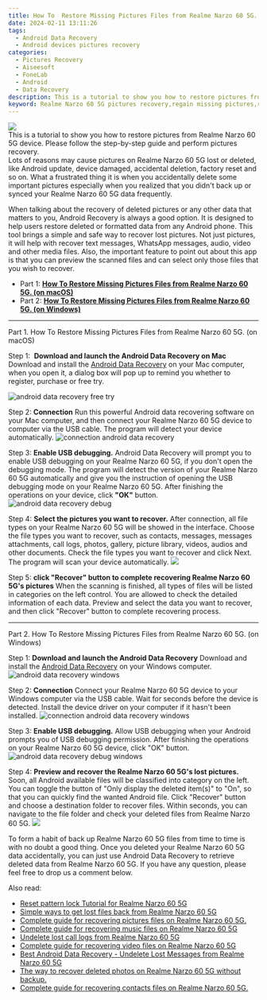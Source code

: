 ```yaml
---
title: How To  Restore Missing Pictures Files from Realme Narzo 60 5G.
date: 2024-02-11 13:11:26
tags: 
  - Android Data Recovery
  - Android devices pictures recovery
categories: 
  - Pictures Recovery
  - Aiseesoft
  - FoneLab
  - Android
  - Data Recovery
description: This is a tutorial to show you how to restore pictures from Realme Narzo 60 5G device. Please follow the step-by-step guide and perform pictures recovery.
keyword: Realme Narzo 60 5G pictures recovery,regain missing pictures,retrieve wiped pictures Realme Narzo 60 5G,android pictures retrieval,restore deleted pictures on Realme Narzo 60 5G,save erased pictures from Realme Narzo 60 5G,lost all pictures in Realme Narzo 60 5G again,how to restore your files from Realme Narzo 60 5G,Realme Narzo 60 5G reset but recover pictures,Realme Narzo 60 5G pictures disappeared,extract pictures from water damaged phone Realme Narzo 60 5G,restore pictures when deleted in Realme Narzo 60 5G
---
```


<img src="https://img0mobiles.techidaily.com/images/best-assets/devices/realme/realme-narzo-60-5g/4.jpg" class="atpl-imgstyle"  />

<div class="atpl-content atpl-for-fonelab-android recover-pictures">

<div class="atpl-post-description-part-1">
This is a tutorial to show you how to restore pictures from Realme Narzo 60 5G device. Please follow the step-by-step guide and perform pictures recovery.
</div>

<div class="atpl-post-description-part-2">
<div class="tpl-content-sub-paragraph-question">
  Lots of reasons may cause pictures on Realme Narzo 60 5G lost or deleted, like Android update, device damaged, accidental deletion, factory reset and so on. What a frustrated thing it is when you accidentally delete some important pictures especially when you realized that you didn't back up or synced your Realme Narzo 60 5G data frequently.
</div>

</div>

<div class="atpl-post-description-part-3">
<div class="tpl-content-sub-paragraph-content">
  <p>
    When talking about the recovery of deleted pictures or any other data that matters to you, Android Recovery is always a good option. It is designed to help users restore deleted or formatted data from any Android phone. This tool brings a simple and safe way to recover lost pictures. Not just pictures, it will help with recover text messages, WhatsApp messages, audio, video and other media files. Also, the important feature to point out about this app is that you can preview the scanned files and can select only those files that you wish to recover.
  </p>
</div>
</div>

<ul>
  <li>Part 1: <strong><a href="#p1"> How To  Restore Missing Pictures Files from Realme Narzo 60 5G.  (on macOS)</a></strong></li>
  <li>Part 2: <strong><a href="#p2"> How To  Restore Missing Pictures Files from Realme Narzo 60 5G.  (on Windows)</a></strong></li>
</ul>



<!-- Part 1 -->
<a id="p1" name="p1" ></a><hr>

<div>
  <span class="atpl-step-part-style">Part 1. How To  Restore Missing Pictures Files from Realme Narzo 60 5G. (on macOS)</span>
</div>  

<span class="atpl-stepstyle-a"><span>Step 1: </span></span> <strong>Download and launch the Android Data Recovery on Mac</strong>
Download and install the <a href="https://tools.techidaily.com/aiseesoft-android-data-recovery/" target="_blank" rel="noopener">Android Data Recovery</a> on your Mac computer, when you open it, a dialog box will pop up to remind you whether to register, purchase or free try.

<img src="https://tools.techidaily.com/images/apps/aiseesoft/android-data-recovery/mac-free-try.png" class="atpl-imgstyle" alt="android data recovery free try" />

<span class="atpl-stepstyle-a"><span>Step 2: </span></span> <strong>Connection</strong>
Run this powerful Android data recovering software on your Mac computer, and then connect your Realme Narzo 60 5G device to computer via the USB cable. The program will detect your device automatically.
<img src="https://tools.techidaily.com/images/apps/aiseesoft/android-data-recovery/mac-connection-interface.jpg" class="atpl-imgstyle" alt="connection android data recovery" />

<span class="atpl-stepstyle-a"><span>Step 3: </span></span> <strong>Enable USB debugging.</strong>
Android Data Recovery will prompt you to enable USB debugging on your Realme Narzo 60 5G, if you don't open the debugging mode. The program will detect the version of your Realme Narzo 60 5G automatically and give you the instruction of opening the USB debugging mode on your Realme Narzo 60 5G. After finishing the operations on your device, click <strong>"OK"</strong> button.
<img src="https://tools.techidaily.com/images/apps/aiseesoft/android-data-recovery/mac-android-usb-debug.jpg"  class="atpl-imgstyle" alt="android data recovery debug" />

<span class="atpl-stepstyle-a"><span>Step 4: </span></span> <strong>Select the pictures you want to recover.</strong>
After connection, all file types on your Realme Narzo 60 5G will be showed in the interface. Choose the file types you want to recover, such as contacts, messages, messages attachments, call logs, photos, gallery, picture library, videos, audios and other documents. Check the file types you want to recover and click Next. The program will scan your device automatically.
<img src="https://tools.techidaily.com/images/apps/aiseesoft/android-data-recovery/mac-choose-type-photos.jpg" class="atpl-imgstyle"  />

<span class="atpl-stepstyle-a"><span>Step 5: </span></span> <strong>click "Recover" button to  complete recovering Realme Narzo 60 5G's pictures</strong>
When the scanning is finished, all types of files will be listed in categories on the left control. You are allowed to check the detailed information of each data. Preview and select the data you want to recover, and then click "Recover" button to complete recovering process.


<a id="p2" name="p2"></a><hr>

<!-- Part 2 -->
<div>
  <span class="atpl-step-part-style">Part 2. How To  Restore Missing Pictures Files from Realme Narzo 60 5G. (on Windows)</span>
</div>

<span class="atpl-stepstyle-a"><span>Step 1: </span></span> <strong>Download and launch the Android Data Recovery</strong>
Download and install the <a href="https://tools.techidaily.com/aiseesoft-android-data-recovery/" target="_blank" rel="noopener">Android Data Recovery</a> on your Windows computer.
<img src="https://tools.techidaily.com/images/apps/aiseesoft/android-data-recovery/win-start-interface.png"  class="atpl-imgstyle" alt="android data recovery windows" />

<span class="atpl-stepstyle-a"><span>Step 2: </span></span> <strong>Connection</strong>
Connect your Realme Narzo 60 5G device to your Windows computer via the USB cable. Wait for seconds before the device is detected. Install the device driver on your computer if it hasn't been installed.
<img src="https://tools.techidaily.com/images/apps/aiseesoft/android-data-recovery/win-connection-interface.png" class="atpl-imgstyle" alt="connection android data recovery windows" />

<span class="atpl-stepstyle-a"><span>Step 3: </span></span> <strong>Enable USB debugging.</strong>
Allow USB debugging when your Android prompts you of USB debugging permission. After finishing the operations on your Realme Narzo 60 5G device, click "OK" button.
<img src="https://tools.techidaily.com/images/apps/aiseesoft/android-data-recovery/win-android-usb-debug.png" class="atpl-imgstyle" alt="android data recovery debug windows" />

<span class="atpl-stepstyle-a"><span>Step 4: </span></span> <strong>Preview and recover the Realme Narzo 60 5G's lost pictures.</strong>
Soon, all Android available files will be classified into category on the left. You can toggle the button of "Only display the deleted item(s)" to "On", so that you can quickly find the wanted Android file. Click "Recover" button and choose a destination folder to recover files. Within seconds, you can navigate to the file folder and check your deleted files from Realme Narzo 60 5G.
<img src="https://tools.techidaily.com/images/apps/aiseesoft/android-data-recovery/win-recover-photos.png" class="atpl-imgstyle"  />

<div class="atpl-post-description-part-4">
<div class="tpl-content-sub-paragraph-normal">
  <p>
    To form a habit of back up Realme Narzo 60 5G files from time to time is with no doubt a good thing. Once you deleted your Realme Narzo 60 5G data accidentally, you can just use Android Data Recovery to retrieve deleted data from Realme Narzo 60 5G. If you have any question, please feel free to drop us a comment below.
  </p>
</div>
</div>

<ins class="adsbygoogle"
     style="display:block"
     data-ad-client="ca-pub-7571918770474297"
     data-ad-slot="8358498916"
     data-ad-format="auto"
     data-full-width-responsive="true"></ins>

<span class="atpl-alsoreadstyle">Also read:</span>
<div><ul>
<li><a href="/reset-pattern-lock-tutorial-for-realme-narzo-60-5g-by-drfone-android-unlock-android-unlock/" target="_blank" rel="noopener"><u>Reset pattern lock Tutorial for Realme Narzo 60 5G</u></a></li>
<li><a href="/simple-ways-to-get-lost-files-back-from-realme-narzo-60-5g-by-fonelab-android-recover-data/" target="_blank" rel="noopener"><u>Simple ways to get lost files back from Realme Narzo 60 5G</u></a></li>
<li><a href="/complete-guide-for-recovering-pictures-files-on-realme-narzo-60-5g-by-fonelab-android-recover-pictures/" target="_blank" rel="noopener"><u>Complete guide for recovering pictures files on Realme Narzo 60 5G.</u></a></li>
<li><a href="/complete-guide-for-recovering-music-files-on-realme-narzo-60-5g-by-fonelab-android-recover-music/" target="_blank" rel="noopener"><u>Complete guide for recovering music files on Realme Narzo 60 5G</u></a></li>
<li><a href="/undelete-lost-call-logs-from-realme-narzo-60-5g-by-fonelab-android-recover-call-logs/" target="_blank" rel="noopener"><u>Undelete lost call logs from Realme Narzo 60 5G</u></a></li>
<li><a href="/complete-guide-for-recovering-video-files-on-realme-narzo-60-5g-by-fonelab-android-recover-video/" target="_blank" rel="noopener"><u>Complete guide for recovering video files on Realme Narzo 60 5G</u></a></li>
<li><a href="/best-android-data-recovery-undelete-lost-messages-from-realme-narzo-60-5g-by-fonelab-android-recover-messages/" target="_blank" rel="noopener"><u>Best Android Data Recovery - Undelete Lost Messages from Realme Narzo 60 5G</u></a></li>
<li><a href="/the-way-to-recover-deleted-photos-on-realme-narzo-60-5g-without-backup-by-fonelab-android-recover-photos/" target="_blank" rel="noopener"><u>The way to recover deleted photos on Realme Narzo 60 5G without backup.</u></a></li>
<li><a href="/complete-guide-for-recovering-contacts-files-on-realme-narzo-60-5g-by-fonelab-android-recover-contacts/" target="_blank" rel="noopener"><u>Complete guide for recovering contacts files on Realme Narzo 60 5G.</u></a></li>
</ul></div>

</div>
